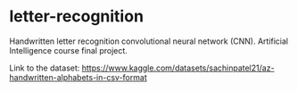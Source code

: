 # letter-recognition
Handwritten letter recognition convolutional neural network (CNN). Artificial Intelligence course final project.

Link to the dataset: https://www.kaggle.com/datasets/sachinpatel21/az-handwritten-alphabets-in-csv-format
